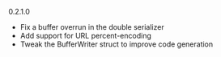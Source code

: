 0.2.1.0

* Fix a buffer overrun in the double serializer
* Add support for URL percent-encoding
* Tweak the BufferWriter struct to improve code generation
